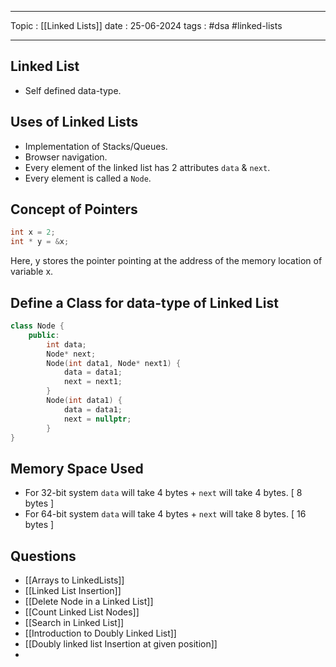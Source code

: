 
---
Topic : [[Linked Lists]]
date : 25-06-2024
tags : #dsa #linked-lists 

---

## Linked List 

- Self defined data-type.
## Uses of Linked Lists
- Implementation of Stacks/Queues.
- Browser navigation.
- Every element of the linked list has 2 attributes `data` & `next`.
- Every element is called a `Node`.
## Concept of Pointers

```cpp
int x = 2;
int * y = &x;
```
Here, y stores the pointer pointing at the address of the memory location of variable x. 

## Define a Class for data-type of Linked List

```cpp
class Node {
	public:
		int data;
		Node* next;
		Node(int data1, Node* next1) {
			data = data1;
			next = next1;
		}
		Node(int data1) {
			data = data1;
			next = nullptr;
		}
}
```

## Memory Space Used

- For 32-bit system `data` will take 4 bytes + `next` will take 4 bytes. \[ 8 bytes ]
- For 64-bit system `data` will take 4 bytes + `next` will take 8 bytes. \[ 16 bytes ]

## Questions

- [[Arrays to LinkedLists]]
- [[Linked List Insertion]]
- [[Delete Node in a Linked List]]
- [[Count Linked List Nodes]]
- [[Search in Linked List]]
- [[Introduction to Doubly Linked List]]
- [[Doubly linked list Insertion at given position]]
- 
